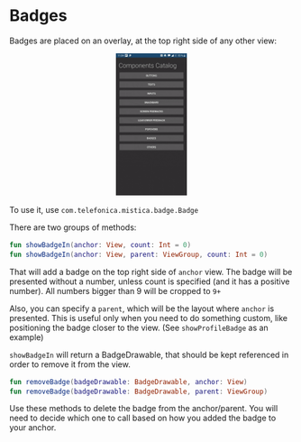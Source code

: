 # Badges

Badges are placed on an overlay, at the top right side of any other view:

<p align="center">
    <img width="25%" src="../../../../../../../../doc/images/badges/badges.gif">
</p>

To use it, use `com.telefonica.mistica.badge.Badge`

There are two groups of methods:

```kotlin
fun showBadgeIn(anchor: View, count: Int = 0)
fun showBadgeIn(anchor: View, parent: ViewGroup, count: Int = 0)
```
That will add a badge on the top right side of `anchor` view. The badge will be presented without a number, unless count is specified (and it has a positive number). All numbers bigger than 9 will be cropped to `9+`

Also, you can specify a `parent`, which will be the layout where `anchor` is presented. This is useful only when you need to do something custom, like positioning the badge closer to the view. (See `showProfileBadge` as an example)

`showBadgeIn` will return a BadgeDrawable, that should be kept referenced in order to remove it from the view.

```kotlin
fun removeBadge(badgeDrawable: BadgeDrawable, anchor: View)
fun removeBadge(badgeDrawable: BadgeDrawable, parent: ViewGroup)
```
Use these methods to delete the badge from the anchor/parent. You will need to decide which one to call based on how you added the badge to your anchor.

